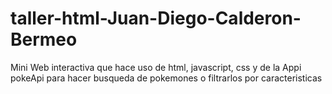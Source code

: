 # taller-html-Juan-Diego-Calderon-Bermeo<br>

Mini Web interactiva que hace uso de html, javascript, css y de la Appi pokeApi para hacer busqueda de pokemones o filtrarlos por caracteristicas
